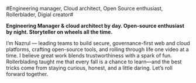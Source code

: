 #Engineering manager, Cloud architect, Open Source enthusiast, Rollerblader, Digial creator#

**Engineering Manager & cloud architect by day. Open-source enthusiast by night. Storyteller on wheels all the time.**

I’m Nazrul — leading teams to build secure, governance-first web and cloud platforms, crafting open-source tools, and rolling through life one video at a time. I believe great work blends trustworthiness with a spark of fun. Rollerblading taught me that every fall is a chance to learn—and the best tricks come from staying curious, honest, and a little daring. Let’s roll forward together.

